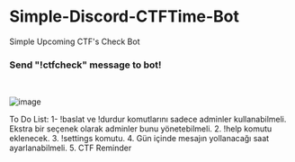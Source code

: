 # Simple-Discord-CTFTime-Bot
Simple Upcoming CTF's Check Bot<br>
<h3>Send "!ctfcheck" message to bot!</h3><br>

![image](https://user-images.githubusercontent.com/88983987/214136149-d88d8e12-326e-4ef9-a16e-41264b614b9f.png)

To Do List:
1- !baslat ve !durdur komutlarını sadece adminler kullanabilmeli. Ekstra bir seçenek olarak adminler bunu yönetebilmeli.
2. !help komutu eklenecek.
3. !settings komutu.
4. Gün içinde mesajın yollanacağı saat ayarlanabilmeli.
5. CTF Reminder
